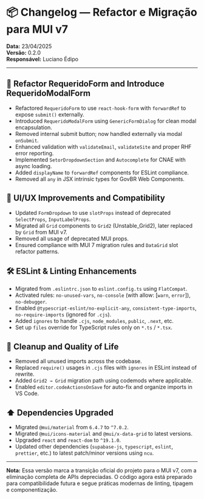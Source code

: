 # 📦 Changelog — Refactor e Migração para MUI v7

**Data:** 23/04/2025  
**Versão:** 0.2.0  
**Responsável:** Luciano Édipo

---

## 🧱 Refactor RequeridoForm and Introduce RequeridoModalForm

- Refactored `RequeridoForm` to use `react-hook-form` with `forwardRef` to expose `submit()` externally.
- Introduced `RequeridoModalForm` using `GenericFormDialog` for clean modal encapsulation.
- Removed internal submit button; now handled externally via modal `onSubmit`.
- Enhanced validation with `validateEmail`, `validateSite` and proper RHF error reporting.
- Implemented `SetorDropdownSection` and `Autocomplete` for CNAE with async loading.
- Added `displayName` to `forwardRef` components for ESLint compliance.
- Removed all `any` in JSX intrinsic types for GovBR Web Components.

## 🎨 UI/UX Improvements and Compatibility

- Updated `FormDropdown` to use `slotProps` instead of deprecated `SelectProps`, `InputLabelProps`.
- Migrated all `Grid` components to `Grid2` (Unstable_Grid2), later replaced by `Grid` from MUI v7.
- Removed all usage of deprecated MUI props.
- Ensured compliance with MUI 7 migration rules and `DataGrid` slot refactor patterns.

## 🛠 ESLint & Linting Enhancements

- Migrated from `.eslintrc.json` to `eslint.config.ts` using `FlatCompat`.
- Activated rules: `no-unused-vars`, `no-console` (with allow: [`warn`, `error`]), `no-debugger`.
- Enabled `@typescript-eslint/no-explicit-any`, `consistent-type-imports`, `no-require-imports` (ignored for `.cjs`).
- Added `ignores` to handle `.cjs`, `node_modules`, `public`, `.next`, etc.
- Set up `files` override for TypeScript rules only on `*.ts` / `*.tsx`.

## 🧹 Cleanup and Quality of Life

- Removed all unused imports across the codebase.
- Replaced `require()` usages in `.cjs` files with `ignores` in ESLint instead of rewrite.
- Added `Grid2 → Grid` migration path using codemods where applicable.
- Enabled `editor.codeActionsOnSave` for auto-fix and organize imports in VS Code.

## ⬆️ Dependencies Upgraded

- Migrated `@mui/material` from `6.4.7` to `^7.0.2`.
- Migrated `@mui/icons-material` and `@mui/x-data-grid` to latest versions.
- Upgraded `react` and `react-dom` to `^19.1.0`.
- Updated other dependencies (`supabase-js`, `typescript`, `eslint`, `prettier`, etc.) to latest patch/minor versions using `ncu`.

---

**Nota:** Essa versão marca a transição oficial do projeto para o MUI v7, com a eliminação completa de APIs depreciadas. O código agora está preparado para compatibilidade futura e segue práticas modernas de linting, tipagem e componentização.